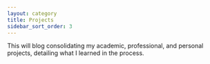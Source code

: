 ```yaml
---
layout: category
title: Projects
sidebar_sort_order: 3
---
```


<p class="message">This will blog consolidating my academic, professional, and personal projects, detailing what I learned in the process.</p>
